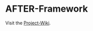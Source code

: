 AFTER-Framework
===============

Visit the [Project-Wiki](https://github.com/mpiontkowski/after/wiki).

